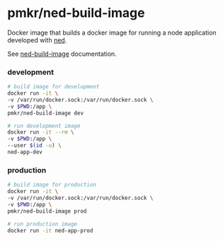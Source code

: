 # pmkr/ned-build-image

Docker image that builds a docker image for running a node application developed with [ned](https://www.npmjs.com/package/ned).

See [ned-build-image](https://www.npmjs.com/package/ned-build-image) documentation.

### development

```sh
# build image for development
docker run -it \
-v /var/run/docker.sock:/var/run/docker.sock \
-v $PWD:/app \
pmkr/ned-build-image dev
```

```sh
# run development image
docker run -it --rm \
-v $PWD:/app \
--user $(id -u) \
ned-app-dev
```

### production

```sh
# build image for production
docker run -it \
-v /var/run/docker.sock:/var/run/docker.sock \
-v $PWD:/app \
pmkr/ned-build-image prod
```

```sh
# run production image
docker run -it ned-app-prod
```
